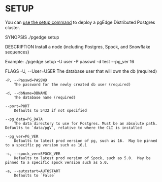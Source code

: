 # SETUP

You can [use the setup command](../installing_pgedge/manual.md) to deploy a pgEdge Distributed Postgres cluster.

SYNOPSIS
    ./pgedge setup <flags>

DESCRIPTION
    Install a node (including Postgres, Spock, and Snowflake sequences)

Example: ./pgedge setup -U user -P passwd -d test --pg_ver 16

FLAGS
    -U, --User=USER
        The database user that will own the db (required)
    
    -P, --Passwd=PASSWD
        The password for the newly created db user (required)
    
    -d, --dbName=DBNAME
        The database name (required)
    
    --port=PORT
        Defaults to 5432 if not specified
    
    --pg_data=PG_DATA
        The data directory to use for Postgres. Must be an absolute path. Defaults to `data/pgV`, relative to where the CLI is installed

    --pg_ver=PG_VER
        Defaults to latest prod version of pg, such as 16.  May be pinned to a specific pg version such as 16.1
    
    -s, --spock_ver=SPOCK_VER
        Defaults to latest prod version of Spock, such as 5.0.  May be pinned to a specific spock version such as 5.0.
    
    -a, --autostart=AUTOSTART
        Defaults to `False`
